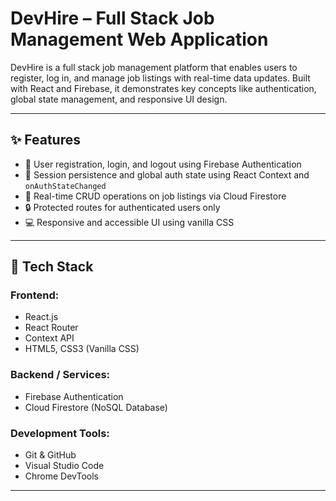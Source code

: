 # DevHire – Full Stack Job Management Web Application

DevHire is a full stack job management platform that enables users to register, log in, and manage job listings with real-time data updates. Built with React and Firebase, it demonstrates key concepts like authentication, global state management, and responsive UI design.

---

## ✨ Features

- 🔐 User registration, login, and logout using Firebase Authentication
- 🔄 Session persistence and global auth state using React Context and `onAuthStateChanged`
- 📄 Real-time CRUD operations on job listings via Cloud Firestore
- 🔒 Protected routes for authenticated users only
- 💻 Responsive and accessible UI using vanilla CSS

---

## 🔧 Tech Stack

### Frontend:

- React.js
- React Router
- Context API
- HTML5, CSS3 (Vanilla CSS)

### Backend / Services:

- Firebase Authentication
- Cloud Firestore (NoSQL Database)

### Development Tools:

- Git & GitHub
- Visual Studio Code
- Chrome DevTools

---
